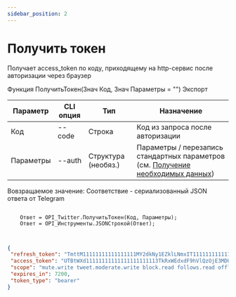 ```yaml
---
sidebar_position: 2
---
```


# Получить токен
Получает access_token по коду, приходящему на http-сервис после авторизации через браузер


Функция ПолучитьТокен(Знач Код, Знач Параметры = "") Экспорт

  | Параметр | CLI опция | Тип | Назначение |
  |-|-|-|-|
  | Код | --code | Строка | Код из запроса после авторизации |
  | Параметры | --auth | Структура (необяз.) | Параметры / перезапись стандартных параметров (см. [Получение необходимых данных](../)) |
  
  Вовзращаемое значение: Соответствие - сериализованный JSON ответа от Telegram


```bsl title="Пример кода"
	
	Ответ = OPI_Twitter.ПолучитьТокен(Код, Параметры);
	Ответ = OPI_Инструменты.JSONСтрокой(Ответ);
	
```

```json title="Результат"

{
 "refresh_token": "TmttM11111111111111111MY2dkNy1EZklLNmxIT1111111111111111xNTg2ODI6MTowOnJ0OjE",
 "access_token": "UTBtWXd11111111111111111111113TkRxWEdxdF9hVlQzOjE3MDUwNTMxNTg2ODE6MTowOmF0OjE",
 "scope": "mute.write tweet.moderate.write block.read follows.read offline.access list.write bookmark.read list.read tweet.write space.read block.write like.write like.read users.read tweet.read bookmark.write mute.read follows.write",
 "expires_in": 7200,
 "token_type": "bearer"
}

```
